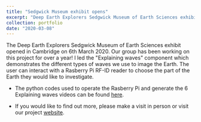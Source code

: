 ```yaml
---
title: "Sedgwick Museum exhibit opens"
excerpt: "Deep Earth Explorers Sedgwick Museum of Earth Sciences exhibit opens<br/><img src='/images/P_Tomo.gif'>"
collection: portfolio
date: "2020-03-08"
---
```


The Deep Earth Explorers Sedgwick Museum of Earth Sciences exhibit opened in Cambridge on 6th March 2020. Our group has been working on this project for over a year! I led the "Explaining waves" component which demonstrates the different types of waves we use to image the Earth. The user can interact with a Rasberry Pi RF-ID reader to choose the part of the Earth they would like to investigate.

* The python codes used to operate the Rasberry Pi and generate the 6 Explaining waves videos can be found [here](https://github.com/alistairboyce11/explaining_waves).

* If you would like to find out more, please make a visit in person or visit our project [website](https://deepearth.esc.cam.ac.uk/).
